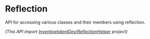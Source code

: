 # Reflection
API for accessing various classes and their members using reflection.

_(This API import [InventivetalentDev/ReflectionHelper](https://github.com/InventivetalentDev/ReflectionHelper) project)_


